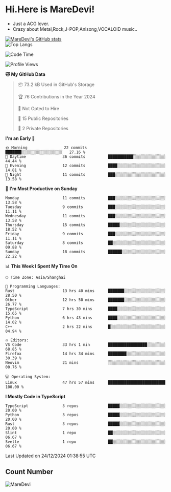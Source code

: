 # Hi.Here is MareDevi!

- Just a ACG lover.
- Crazy about Metal,Rock,J-POP,Anisong,VOCALOID music..

[![MareDevi's GitHub stats](https://github-readme-stats.vercel.app/api?username=MareDevi&show_icons=true&theme=algolia)](https://github.com/anuraghazra/github-readme-stats)  
![Top Langs](https://github-readme-stats.vercel.app/api/top-langs/?username=MareDevi&layout=compact&theme=algolia)

<!--START_SECTION:waka-->
![Code Time](http://img.shields.io/badge/Code%20Time-40%20hrs%2039%20mins-blue)

![Profile Views](http://img.shields.io/badge/Profile%20Views-68-blue)

**🐱 My GitHub Data** 

> 📦 73.2 kB Used in GitHub's Storage 
 > 
> 🏆 76 Contributions in the Year 2024
 > 
> 🚫 Not Opted to Hire
 > 
> 📜 15 Public Repositories 
 > 
> 🔑 2 Private Repositories 
 > 
**I'm an Early 🐤** 

```text
🌞 Morning                22 commits          ███████░░░░░░░░░░░░░░░░░░   27.16 % 
🌆 Daytime                36 commits          ███████████░░░░░░░░░░░░░░   44.44 % 
🌃 Evening                12 commits          ████░░░░░░░░░░░░░░░░░░░░░   14.81 % 
🌙 Night                  11 commits          ███░░░░░░░░░░░░░░░░░░░░░░   13.58 % 
```
📅 **I'm Most Productive on Sunday** 

```text
Monday                   11 commits          ███░░░░░░░░░░░░░░░░░░░░░░   13.58 % 
Tuesday                  9 commits           ███░░░░░░░░░░░░░░░░░░░░░░   11.11 % 
Wednesday                11 commits          ███░░░░░░░░░░░░░░░░░░░░░░   13.58 % 
Thursday                 15 commits          █████░░░░░░░░░░░░░░░░░░░░   18.52 % 
Friday                   9 commits           ███░░░░░░░░░░░░░░░░░░░░░░   11.11 % 
Saturday                 8 commits           ██░░░░░░░░░░░░░░░░░░░░░░░   09.88 % 
Sunday                   18 commits          ██████░░░░░░░░░░░░░░░░░░░   22.22 % 
```


📊 **This Week I Spent My Time On** 

```text
🕑︎ Time Zone: Asia/Shanghai

💬 Programming Languages: 
Rust                     13 hrs 40 mins      ███████░░░░░░░░░░░░░░░░░░   28.50 % 
Other                    12 hrs 50 mins      ███████░░░░░░░░░░░░░░░░░░   26.77 % 
TypeScript               7 hrs 30 mins       ████░░░░░░░░░░░░░░░░░░░░░   15.65 % 
Python                   6 hrs 43 mins       ████░░░░░░░░░░░░░░░░░░░░░   14.02 % 
C++                      2 hrs 22 mins       █░░░░░░░░░░░░░░░░░░░░░░░░   04.94 % 

🔥 Editors: 
VS Code                  33 hrs 1 min        █████████████████░░░░░░░░   68.85 % 
Firefox                  14 hrs 34 mins      ████████░░░░░░░░░░░░░░░░░   30.39 % 
Neovim                   21 mins             ░░░░░░░░░░░░░░░░░░░░░░░░░   00.76 % 

💻 Operating System: 
Linux                    47 hrs 57 mins      █████████████████████████   100.00 % 
```

**I Mostly Code in TypeScript** 

```text
TypeScript               3 repos             █████░░░░░░░░░░░░░░░░░░░░   20.00 % 
Python                   3 repos             █████░░░░░░░░░░░░░░░░░░░░   20.00 % 
Rust                     3 repos             █████░░░░░░░░░░░░░░░░░░░░   20.00 % 
Slint                    1 repo              ██░░░░░░░░░░░░░░░░░░░░░░░   06.67 % 
Svelte                   1 repo              ██░░░░░░░░░░░░░░░░░░░░░░░   06.67 % 
```




 Last Updated on 24/12/2024 01:38:55 UTC
<!--END_SECTION:waka-->

## Count Number
![MareDevi](https://count.getloli.com/get/@maredevi?theme=moebooru-h)  

<!---
MareDevi/MareDevi is a ✨ special ✨ repository because its `README.md` (this file) appears on your GitHub profile.
You can click the Preview link to take a look at your changes.
--->
